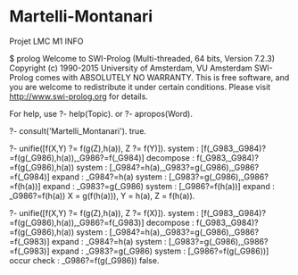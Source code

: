 # Martelli-Montanari
Projet LMC M1 INFO


$ prolog
Welcome to SWI-Prolog (Multi-threaded, 64 bits, Version 7.2.3)
Copyright (c) 1990-2015 University of Amsterdam, VU Amsterdam
SWI-Prolog comes with ABSOLUTELY NO WARRANTY. This is free software,
and you are welcome to redistribute it under certain conditions.
Please visit http://www.swi-prolog.org for details.

For help, use ?- help(Topic). or ?- apropos(Word).

?- consult('Martelli_Montanari').
true.

?- unifie([f(X,Y) ?= f(g(Z),h(a)), Z ?= f(Y)]).
system : [f(_G983,_G984)?=f(g(_G986),h(a)),_G986?=f(_G984)]
decompose : f(_G983,_G984)?=f(g(_G986),h(a))
system : [_G984?=h(a),_G983?=g(_G986),_G986?=f(_G984)]
expand : _G984?=h(a)
system : [_G983?=g(_G986),_G986?=f(h(a))]
expand : _G983?=g(_G986)
system : [_G986?=f(h(a))]
expand : _G986?=f(h(a))
X = g(f(h(a))),
Y = h(a),
Z = f(h(a)).

?- unifie([f(X,Y) ?= f(g(Z),h(a)), Z ?= f(X)]).
system : [f(_G983,_G984)?=f(g(_G986),h(a)),_G986?=f(_G983)]
decompose : f(_G983,_G984)?=f(g(_G986),h(a))
system : [_G984?=h(a),_G983?=g(_G986),_G986?=f(_G983)]
expand : _G984?=h(a)
system : [_G983?=g(_G986),_G986?=f(_G983)]
expand : _G983?=g(_G986)
system : [_G986?=f(g(_G986))]
occur check : _G986?=f(g(_G986))
false.

